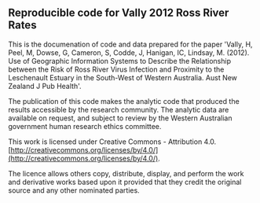 ## Reproducible code for Vally 2012 Ross River Rates 

This is the documenation of code and data prepared for the paper 'Vally, H, Peel, M, Dowse, G, Cameron, S, Codde, J, Hanigan, IC, Lindsay, M. (2012). Use of Geographic Information Systems to Describe the Relationship between the Risk of Ross River Virus Infection and Proximity to the Leschenault Estuary in the South-West of Western Australia. Aust New Zealand J Pub Health'. 

The publication of this code makes the analytic code that produced the results accessible by the research community. The analytic data are available on request, and subject to review by the Western Australian government human research ethics committee.

This work is licensed under Creative Commons - Attribution 4.0.
[http://creativecommons.org/licenses/by/4.0/](http://creativecommons.org/licenses/by/4.0/).
 
The licence allows others copy, distribute, display, and perform the work and derivative works based upon it provided that they credit the original source and any other nominated parties.
